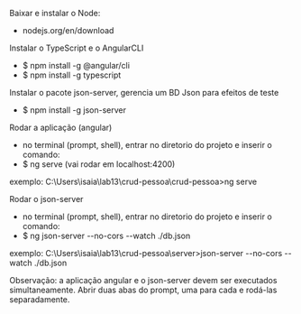 Baixar e instalar o Node: 
- nodejs.org/en/download

Instalar o TypeScript e o AngularCLI
- $ npm install -g @angular/cli
- $ npm install -g typescript

Instalar o pacote json-server, gerencia um BD Json para efeitos de teste
- $ npm install -g json-server

Rodar a aplicação (angular)
- no terminal (prompt, shell), entrar no diretorio do projeto e inserir o comando:
- $ ng serve (vai rodar em localhost:4200)

exemplo: 
C:\Users\isaia\lab13\crud-pessoa\crud-pessoa>ng serve

Rodar o json-server
- no terminal (prompt, shell), entrar no diretorio do projeto e inserir o comando: 
- $ ng json-server --no-cors --watch ./db.json

exemplo:
C:\Users\isaia\lab13\crud-pessoa\server>json-server --no-cors --watch ./db.json

Observação: a aplicação angular e o json-server devem ser executados simultaneamente. Abrir duas abas do prompt, uma para cada e rodá-las separadamente.
